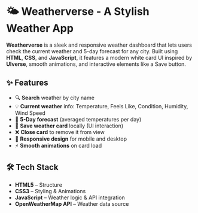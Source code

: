 # 🌤️ Weatherverse - A Stylish Weather App

**Weatherverse** is a sleek and responsive weather dashboard that lets users check the current weather and 5-day forecast for any city. 
Built using **HTML**, **CSS**, and **JavaScript**, it features a modern white card UI inspired by **UIverse**, smooth animations, and interactive elements like a Save button.

## ✨ Features

- 🔍 **Search** weather by city name
- 💡 **Current weather** info: Temperature, Feels Like, Condition, Humidity, Wind Speed
- 📅 **5-Day forecast** (averaged temperatures per day)
- 💾 **Save weather card** locally (UI interaction)
- ❌ **Close card** to remove it from view
- 📱 **Responsive design** for mobile and desktop
- ⚡ **Smooth animations** on card load

## 🛠️ Tech Stack

- **HTML5** – Structure
- **CSS3** – Styling & Animations
- **JavaScript** – Weather logic & API integration
- **OpenWeatherMap API** – Weather data source
